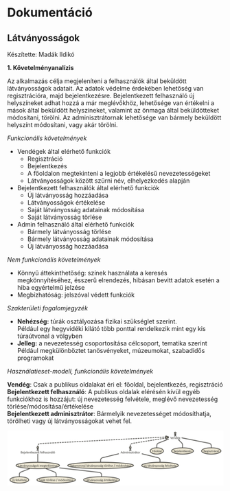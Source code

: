 <h1>Dokumentáció</h1>

<h2>Látványosságok</h2>
<p>Készítette: Madák Ildikó </p>

<b>1. Követelményanalízis</b>
<p> Az alkalmazás célja megjeleníteni a felhasználók által beküldött látványosságok adatait.  
Az adatok védelme érdekében lehetőség van regisztrációra, majd bejelentkezésre. 
Bejelentkezett felhasználó új helyszíneket adhat hozzá a már meglévőkhöz, lehetősége van értékelni a mások által beküldött helyszíneket, 
valamint az önmaga által beküldötteket módosítani, törölni.
Az adminisztrátornak lehetősége van bármely beküldött helyszínt módosítani, vagy akár törölni.</p>
<p><i> Funkcionális követelmények </i></p>
<ul>
<li>Vendégek által elérhető funkciók
<ul>
<li>Regisztráció </li>
<li>Bejelentkezés</li>
<li>A főoldalon megtekinteni a legjobb értékelésű nevezetességeket</li>
<li>Látványosságok között szűrni név, elhelyezkedés alapján</li>
</ul>
</li>
<li>Bejelentkezett felhasználók által elérhető funkciók
<ul>
<li>Új látványosság hozzáadása</li>
<li>Látványosságok értékelése</li>
<li>Saját látványosság adatainak módosítása</li>
<li>Saját látványosság törlése</li>
</ul>
</li>
<li>Admin felhasználó által elérhető funkciók
<ul>
<li>Bármely látványosság törlése</li>
<li>Bármely látványosság adatainak módosítása</li>
<li>Új látványosság hozzáadása</li>
</ul>
</li>
</ul>
<p><i>Nem funkcionális követelmények </i></p>
<ul>
<li>Könnyű áttekinthetőség: színek használata a keresés megkönnyítéséhez, ésszerű elrendezés, hibásan bevitt adatok esetén a hiba egyértelmű jelzése</li>
<li>Megbízhatóság: jelszóval védett funkciók</li>
</ul>

<p><i>Szakterületi fogalomjegyzék </i><p>
<ul>
<li><b>Nehézség:</b> túrák osztályozása fizikai szükséglet szerint. <br>
Például egy hegyvidéki kilátó több ponttal rendelkezik mint egy kis túraútvonal a völgyben</li>
<li><b>Jelleg:</b> a nevezetesség csoportosítása célcsoport, tematika szerint  <br>
Például megkülönböztet tanösvényeket, múzeumokat, szabadidős programokat</li>
</ul>


<p><i>Használatieset-modell, funkcionális követelmények</i></p>
<p><b>Vendég</b>: Csak a publikus oldalakat éri el: főoldal, bejelentkezés, regisztráció <br>
<b>Bejelentkezett felhasználó</b>: A publikus oldalak elérésén kívül egyéb funkciókhoz is hozzájut: új nevezetesség felvétele, meglévő nevezetesség törlése/módosítása/értékelése<br>
<b>Bejelentkezett adminisztrátor</b>: Bármelyik nevezetességet módosíthatja, törölheti vagy új látványosságokat vehet fel. </p>

<img src="./images/usecase.png">
